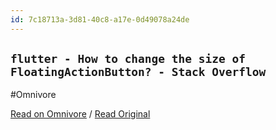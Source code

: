 ```yaml
---
id: 7c18713a-3d81-40c8-a17e-0d49078a24de
---
```


## `flutter - How to change the size of FloatingActionButton? - Stack Overflow`
#Omnivore

[Read on Omnivore](https://omnivore.app/me/flutter-how-to-change-the-size-of-floating-action-button-stack-o-18f7b03ff41) / [Read Original](https://stackoverflow.com/questions/52786652/how-to-change-the-size-of-floatingactionbutton)


